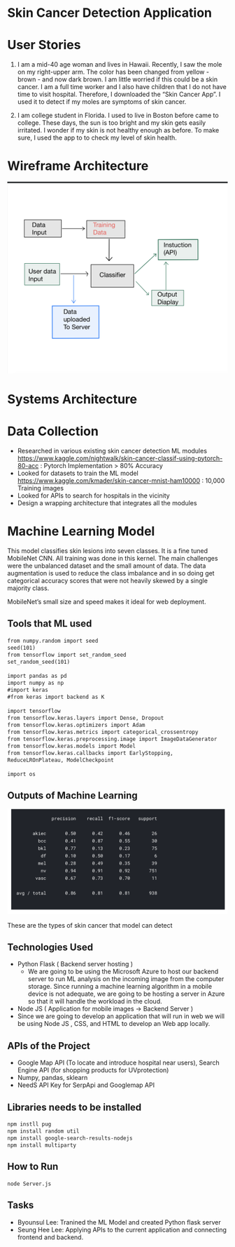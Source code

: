# Skin Cancer Detection Application

# User Stories

1) I am a mid-40 age woman and lives in Hawaii. Recently, I saw the mole on my right-upper arm. The color has been changed from yellow - brown - and now dark brown. I am little worried if this could be a skin cancer. I am a full time worker and I also have children that I do not have time to visit hospital. Therefore, I downloaded the “Skin Cancer App”. I used it to detect if my moles are symptoms of skin cancer. 

2) I am college student in Florida. I used to live in Boston before came to college. These days, the sun is too bright and my skin gets easily irritated. I wonder if my skin is not healthy enough as before. To make sure, I used the app to to check my level of skin health.


# Wireframe Architecture
![Alt text](/ProjectStructure.png?raw=true "Diagram")


# Systems Architecture



# Data Collection

- Researched in various existing skin cancer detection ML modules 
https://www.kaggle.com/nightwalk/skin-cancer-classif-using-pytorch-80-acc : Pytorch Implementation > 80% Accuracy 
- Looked for datasets to train the ML model 
https://www.kaggle.com/kmader/skin-cancer-mnist-ham10000 : 10,000 Training images 
- Looked for APIs to search for hospitals in the vicinity 
- Design a wrapping architecture that integrates all the modules

# Machine Learning Model
This model classifies skin lesions into seven classes. It is a fine tuned MobileNet CNN. All training was done in this kernel. The main challenges were the unbalanced dataset and the small amount of data. The data augmentation is used to reduce the class imbalance and in so doing get categorical accuracy scores that were not heavily skewed by a single majority class.

MobileNet’s small size and speed makes it ideal for web deployment.

## Tools that ML used
```
from numpy.random import seed
seed(101)
from tensorflow import set_random_seed
set_random_seed(101)

import pandas as pd
import numpy as np
#import keras
#from keras import backend as K

import tensorflow
from tensorflow.keras.layers import Dense, Dropout
from tensorflow.keras.optimizers import Adam
from tensorflow.keras.metrics import categorical_crossentropy
from tensorflow.keras.preprocessing.image import ImageDataGenerator
from tensorflow.keras.models import Model
from tensorflow.keras.callbacks import EarlyStopping, ReduceLROnPlateau, ModelCheckpoint

import os

```


## Outputs of Machine Learning
![Alt text](/output.png?raw=true "Results")

These are the types of skin cancer that model can detect

## Technologies Used
- Python Flask ( Backend server hosting )
  - We are going to be using the Microsoft Azure to host our backend server to run ML analysis on the incoming image from the    computer storage. Since running a machine learning algorithm in a mobile device is not adequate, we are going to be hosting a server in Azure so that it will handle the workload in the cloud.
- Node JS ( Application for mobile images -> Backend Server )
- Since we are going to develop an application that will run in web we will be using Node JS , CSS, and HTML to develop an Web app locally.
  
## APIs of the Project
- Google Map API (To locate and introduce hospital near users), Search Engine API (for shopping products for UVprotection)
- Numpy, pandas, sklearn
- NeedS API Key for SerpApi and Googlemap API

## Libraries needs to be installed
```
npm instll pug
npm install random util
npm install google-search-results-nodejs
npm install multiparty
```
## How to Run
```
node Server.js
```
## Tasks 

- Byounsul Lee: Tranined the ML Model and created Python flask server
- Seung Hee Lee: Applying APIs to the current application and connecting frontend and backend. 




